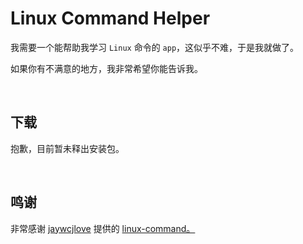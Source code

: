 # Linux Command Helper

我需要一个能帮助我学习 `Linux` 命令的 `app`，这似乎不难，于是我就做了。

如果你有不满意的地方，我非常希望你能告诉我。

<br />

## 下载

抱歉，目前暂未释出安装包。

<br />



## 鸣谢

非常感谢 [jaywcjlove](<https://github.com/jaywcjlove>) 提供的 [linux-command。](<https://github.com/jaywcjlove/linux-command>)